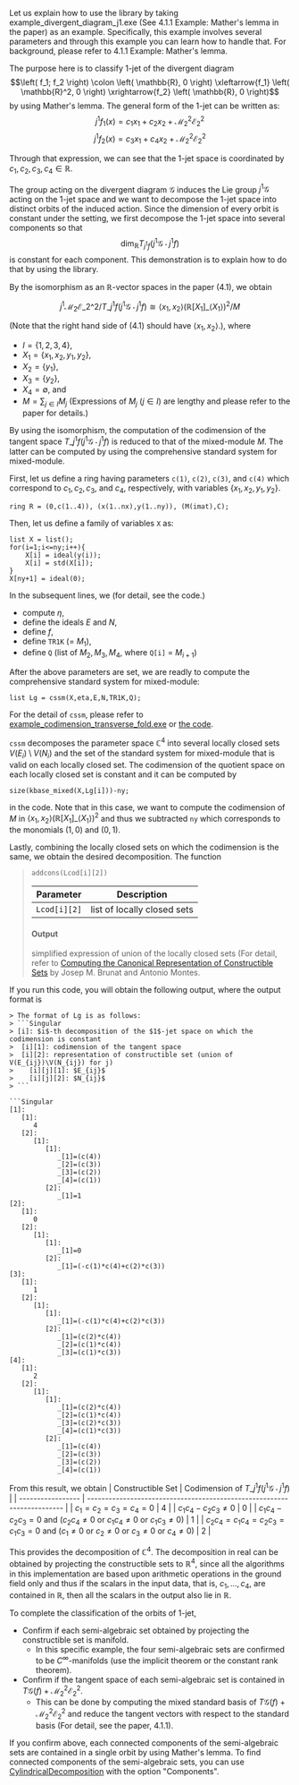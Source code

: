 Let us explain how to use the library by taking example_divergent_diagram_j1.exe (See 4.1.1 Example: Mather's lemma in the paper) as an example. Specifically, this example involves several parameters and through this example you can learn how to handle that. For background, please refer to 4.1.1 Example: Mather's lemma.

The purpose here is to classify $1$-jet of the divergent diagram 
$$\left( f_1; f_2 \right) \colon \left( \mathbb{R}, 0 \right) \xleftarrow{f_1} \left( \mathbb{R}^2, 0 \right) \xrightarrow{f_2} \left( \mathbb{R}, 0 \right)$$
by using Mather's lemma. The general form of the $1$-jet can be written as:
$$j^1 f_1 \left( x \right) = c_1 x_1 + c_2 x_2 + \mathcal{M}_2^2 \mathcal{E}_2^2$$
$$j^1 f_2 \left( x \right) = c_3 x_1 + c_4 x_2 + \mathcal{M}_2^2 \mathcal{E}_2^2$$

Through that expression, we can see that the $1$-jet space is coordinated by $c_1, c_2, c_3, c_4 \in \mathbb{R}$.

The group acting on the divergent diagram $\mathcal{G}$ induces the Lie group $j^1 \mathcal{G}$ acting on the $1$-jet space and we want to decompose the $1$-jet space into distinct orbits of the induced action. Since the dimension of every orbit is constant under the setting, we first decompose the $1$-jet space into several components so that 
$$\dim_{\mathbb{R}} T_{j^1 f} \left( j^1 \mathcal{G} \cdot j^1 f \right)$$
is constant for each component. This demonstration is to explain how to do that by using the library. 

By the isomorphism as an $\mathbb{R}$-vector spaces in the paper (4.1), we obtain 

$$j^1 \mathcal{M}_2 \mathcal{E} \_2 \^2 / T \_{j^1 f} \left( j^1 \mathcal{G} \cdot j^1 f \right) \cong \langle x_1, x_2 \rangle \left( \mathbb{R} \left[ X_1 \right] \_{\langle X_1 \rangle} \right)^2 / M$$

(Note that the right hand side of (4.1) should have $\langle x_1, x_2 \rangle$.), where 
- $I = \lbrace 1, 2, 3, 4 \rbrace$,
- $X_1 = \lbrace x_1, x_2, y_1, y_2 \rbrace$,
- $X_2 = \lbrace y_1 \rbrace$,
- $X_3 = \lbrace y_2 \rbrace$,
- $X_4 = \emptyset$,
and
- $M = \sum_{j \in I} M_j$ (Expressions of $M_j \ \left( j \in I \right)$ are lengthy and please refer to the paper for details.)

By using the isomorphism, the computation of the codimension of the tangent space $T \_{j^1 f} \left( j^1 \mathcal{G} \cdot j^1 f \right)$ is reduced to that of the mixed-module $M$. The latter can be computed by using the comprehensive standard system for mixed-module. 

First, let us define a ring having parameters `c(1)`, `c(2)`, `c(3)`, and `c(4)` which correspond to $c_1, c_2, c_3$, and $c_4$, respectively, with variables $\lbrace x_1, x_2, y_1, y_2 \rbrace$.
```Singular
ring R = (0,c(1..4)), (x(1..nx),y(1..ny)), (M(imat),C);
```

Then, let us define a family of variables `X` as:
```Singular
list X = list();
for(i=1;i<=ny;i++){
	X[i] = ideal(y(i));
	X[i] = std(X[i]);
}
X[ny+1] = ideal(0);
```

In the subsequent lines, we (for detail, see the code.)
- compute $\eta$,
- define the ideals $E$ and $N$,
- define $f$,
- define `TR1K` (= $M_1$),
- define `Q` (list of $M_2, M_3, M_4$, where `Q[i]` = $M_{i+1}$)

After the above parameters are set, we are readly to compute the comprehensive standard system for mixed-module:
```Singular
list Lg = cssm(X,eta,E,N,TR1K,Q);
```
For the detail of `cssm`, please refer to [example_codimension_transverse_fold.exe](https://github.com/hiroshi-teramoto/mixed_module/blob/main/example_codimension_transverse_fold.md) or [the code](https://github.com/hiroshi-teramoto/mixed_module/blob/main/cssm_multi_v2.lib).

`cssm` decomposes the parameter space $\mathbb{C}^4$ into several locally closed sets $V \left( E_i \right) \setminus V \left( N_i \right)$ and the set of the standard system for mixed-module that is valid on each locally closed set. The codimension of the quotient space on each locally closed set is constant and it can be computed by 
```Singular
size(kbase_mixed(X,Lg[i]))-ny;
```
in the code. Note that in this case, we want to compute the codimension of $M$ in $\langle x_1, x_2 \rangle \left( \mathbb{R} \left[ X_1 \right] \_{\langle X_1 \rangle} \right)^2$ and thus we subtracted `ny` which corresponds to the monomials $\left( 1, 0 \right)$ and $\left( 0, 1 \right)$.

Lastly, combining the locally closed sets on which the codimension is the same, we obtain the desired decomposition. The function
> ```Singular
> addcons(Lcod[i][2])
> ```
> | Parameter | Description |
> | --------- | ----------- |
> | `Lcod[i][2]` | list of locally closed sets |
> #### Output
> simplified expression of union of the locally closed sets (For detail, refer to [Computing the Canonical Representation of Constructible Sets](https://link.springer.com/article/10.1007/s11786-016-0248-2) by Josep M. Brunat and Antonio Montes.

If you run this code, you will obtain the following output, where the output format is 
```Singular
> The format of Lg is as follows:
> ```Singular
> [i]: $i$-th decomposition of the $1$-jet space on which the codimension is constant
>  [i][1]: codimension of the tangent space
>  [i][2]: representation of constructible set (union of V(E_{ij})\V(N_{ij}) for j)
>    [i][j][1]: $E_{ij}$
>    [i][j][2]: $N_{ij}$
> ```

```Singular
[1]:
   [1]:
      4
   [2]:
      [1]:
         [1]:
            _[1]=(c(4))
            _[2]=(c(3))
            _[3]=(c(2))
            _[4]=(c(1))
         [2]:
            _[1]=1
[2]:
   [1]:
      0
   [2]:
      [1]:
         [1]:
            _[1]=0
         [2]:
            _[1]=(-c(1)*c(4)+c(2)*c(3))
[3]:
   [1]:
      1
   [2]:
      [1]:
         [1]:
            _[1]=(-c(1)*c(4)+c(2)*c(3))
         [2]:
            _[1]=(c(2)*c(4))
            _[2]=(c(1)*c(4))
            _[3]=(c(1)*c(3))
[4]:
   [1]:
      2
   [2]:
      [1]:
         [1]:
            _[1]=(c(2)*c(4))
            _[2]=(c(1)*c(4))
            _[3]=(c(2)*c(3))
            _[4]=(c(1)*c(3))
         [2]:
            _[1]=(c(4))
            _[2]=(c(3))
            _[3]=(c(2))
            _[4]=(c(1))
```

From this result, we obtain 
| Constructible Set | Codimension of $T \_{j^1 f} \left( j^1 \mathcal{G} \cdot j^1 f \right)$ |
| ----------------- | ----------------------------------------------------------------------- |
| $c_1 = c_2 = c_3 = c_4 = 0$ | $4$ |
| $c_1 c_4 - c_2 c_3 \neq 0$ | $0$ |
| $c_1 c_4 - c_2 c_3 = 0$ and ($c_2 c_4 \neq 0$ or $c_1 c_4 \neq 0$ or $c_1 c_3 \neq 0$)  | $1$ |
| $c_2 c_4 = c_1 c_4 = c_2 c_3 = c_1 c_3 = 0$ and ($c_1 \neq 0$ or $c_2 \neq 0$ or $c_3 \neq 0$ or $c_4 \neq 0$)  | $2$ |

This provides the decomposition of $\mathbb{C}^4$. The decomposition in real can be obtained by projecting the constructible sets to $\mathbb{R}^4$, since all the algorithms in this implementation are based upon arithmetic operations in the ground field only and thus if the scalars in the input data, that is, $c_1, \ldots, c_4$, are contained in $\mathbb{R}$, then all the scalars in the output also lie in $\mathbb{R}$. 

To complete the classification of the orbits of $1$-jet, 
- Confirm if each semi-algebraic set obtained by projecting the constructible set is manifold.
  - In this specific example, the four semi-algebraic sets are confirmed to be $C^\infty$-manifolds (use the implicit theorem or the constant rank theorem).
- Confirm if the tangent space of each semi-algebraic set is contained in $T \mathcal{G} \left( f \right) + \mathcal{M}_2^2 \mathcal{E}_2^2$.
  - This can be done by computing the mixed standard basis of $T \mathcal{G} \left( f \right) + \mathcal{M}_2^2 \mathcal{E}_2^2$ and reduce the tangent vectors with respect to the standard basis (For detail, see the paper, 4.1.1).

If you confirm above, each connected components of the semi-algebraic sets are contained in a single orbit by using Mather's lemma. To find connected components of the semi-algebraic sets, you can use [CylindricalDecomposition](https://reference.wolfram.com/language/ref/CylindricalDecomposition.html) with the option "Components".








